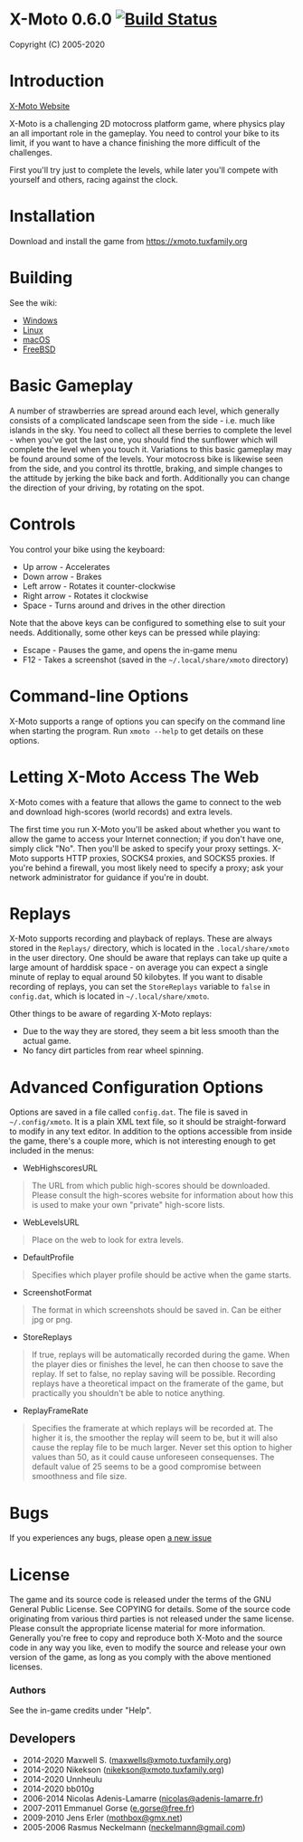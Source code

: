 # X-Moto 0.6.0 [![Build Status](https://travis-ci.org/xmoto/xmoto.svg?branch=master)](https://travis-ci.org/xmoto/xmoto)
Copyright (C) 2005-2020

# Introduction

[X-Moto Website](https://xmoto.tuxfamily.org)

X-Moto is a challenging 2D motocross platform game, where physics play 
an all important role in the gameplay. You need to control your bike to 
its limit, if you want to have a chance finishing the more difficult of 
the challenges. 

First you'll try just to complete the levels, while later you'll compete 
with yourself and others, racing against the clock.  

# Installation

Download and install the game from https://xmoto.tuxfamily.org

# Building
See the wiki:
- [Windows](https://github.com/xmoto/xmoto/wiki/Building-on-Windows)
- [Linux](https://github.com/xmoto/xmoto/wiki/Building-on-Linux)
- [macOS](https://github.com/xmoto/xmoto/wiki/Building-on-macOS)
- [FreeBSD](https://github.com/xmoto/xmoto/wiki/Building-on-FreeBSD)

# Basic Gameplay

A number of strawberries are spread around each level, which generally 
consists of a complicated landscape seen from the side - i.e. much like 
islands in the sky. You need to collect all these berries to 
complete the level - when you've got the last one, you should find 
the sunflower which will complete the level when you touch it. 
Variations to this basic gameplay may be found around some of the 
levels.
Your motocross bike is likewise seen from the side, 
and you control its throttle, braking, and simple changes to the 
attitude by jerking the bike back and forth. Additionally you can change 
the direction of your driving, by rotating on the spot. 

# Controls

You control your bike using the keyboard:

- Up arrow - Accelerates
- Down arrow - Brakes
- Left arrow - Rotates it counter-clockwise
- Right arrow - Rotates it clockwise
- Space - Turns around and drives in the other direction

Note that the above keys can be configured to something else to suit
your needs.
Additionally, some other keys can be pressed while playing:

- Escape - Pauses the game, and opens the in-game menu
- F12 - Takes a screenshot (saved in the ``~/.local/share/xmoto`` directory)

# Command-line Options

X-Moto supports a range of options you can specify on the command
line when starting the program. Run ``xmoto --help`` to get details on these options.

# Letting X-Moto Access The Web

X-Moto comes with a feature that allows
the game to connect to the web and download high-scores (world 
records) and extra levels. 

The first time you run X-Moto you'll be asked about whether you want
to allow the game to access your Internet connection; if you don't
have one, simply click "No". Then you'll be asked to specify your
proxy settings. X-Moto supports HTTP proxies, SOCKS4 proxies, and
SOCKS5 proxies. If you're behind a firewall, you most likely need to
specify a proxy; ask your network administrator for guidance if 
you're in doubt.

# Replays

X-Moto supports recording and playback of
replays. These are always stored in the ``Replays/`` directory, which is
located in the ``.local/share/xmoto`` in the user directory.
One should be aware that replays can take up quite a large amount of
harddisk space - on average you can expect a single minute of replay
to equal around 50 kilobytes. If you want to disable recording of 
replays, you can set the ``StoreReplays`` variable to ``false`` in
``config.dat``, which is located in ``~/.local/share/xmoto``. 

Other things to be aware of regarding X-Moto replays:

 - Due to the way they are stored, they seem a bit less smooth
   than the actual game.
 - No fancy dirt particles from rear wheel spinning.

# Advanced Configuration Options

Options are saved in a file called ``config.dat``. The file is saved
in ``~/.config/xmoto``. 
It is a plain XML text file, so it should be straight-forward to modify 
in any text editor. In addition to the options accessible from inside 
the game, there's a couple more, which is not interesting enough to 
get included in the menus:

- WebHighscoresURL
> The URL from which public high-scores should be downloaded. Please consult the high-scores website for information about how this is used to make your own "private" high-score lists.
                    
- WebLevelsURL
> Place on the web to look for extra levels.

- DefaultProfile
> Specifies which player profile should be active when the game starts.
                    
- ScreenshotFormat
> The format in which screenshots should be saved in. Can be either jpg or png.                  

- StoreReplays
> If true, replays will be automatically recorded during the game. When the player dies or finishes the level, he can then choose to save the replay.  If set to false, no replay saving will be possible. Recording replays have a theoretical impact on the framerate of the game, but practically you shouldn't be able to notice anything.
                    
- ReplayFrameRate
> Specifies the framerate at which replays will be recorded at. The higher it is, the smoother the replay will seem to be, but it will also cause the replay file to be much larger. Never set this option to higher values than 50, as it could cause unforeseen consequenses. The default value of 25 seems to be a good compromise between smoothness and file size.   
 
# Bugs

If you experiences any bugs, please open [a new issue](https://github.com/xmoto/xmoto/issues)

# License

The game and its source code is released under the terms of the GNU 
General Public License. See COPYING for details.
Some of the source code originating from various third parties is not 
released under the same license. Please consult the appropriate 
license material for more information.
Generally you're free to copy and reproduce both X-Moto and the 
source code in any way you like, even to modify the source and release 
your own version of the game, as long as you comply with the 
above mentioned licenses.

### Authors

See the in-game credits under "Help".

## Developers
- 2014-2020 Maxwell S. (maxwells@xmoto.tuxfamily.org)
- 2014-2020 Nikekson (nikekson@xmoto.tuxfamily.org)
- 2014-2020 Unnheulu
- 2014-2020 bb010g
- 2006-2014 Nicolas Adenis-Lamarre (nicolas@adenis-lamarre.fr)
- 2007-2011 Emmanuel Gorse (e.gorse@free.fr)
- 2009-2010 Jens Erler (mothbox@gmx.net)
- 2005-2006 Rasmus Neckelmann (neckelmann@gmail.com)

